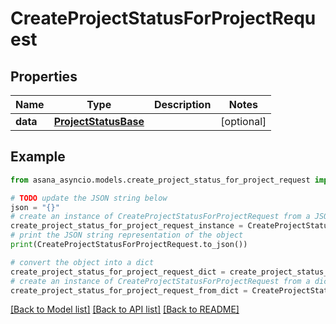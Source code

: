 # CreateProjectStatusForProjectRequest


## Properties

Name | Type | Description | Notes
------------ | ------------- | ------------- | -------------
**data** | [**ProjectStatusBase**](ProjectStatusBase.md) |  | [optional] 

## Example

```python
from asana_asyncio.models.create_project_status_for_project_request import CreateProjectStatusForProjectRequest

# TODO update the JSON string below
json = "{}"
# create an instance of CreateProjectStatusForProjectRequest from a JSON string
create_project_status_for_project_request_instance = CreateProjectStatusForProjectRequest.from_json(json)
# print the JSON string representation of the object
print(CreateProjectStatusForProjectRequest.to_json())

# convert the object into a dict
create_project_status_for_project_request_dict = create_project_status_for_project_request_instance.to_dict()
# create an instance of CreateProjectStatusForProjectRequest from a dict
create_project_status_for_project_request_from_dict = CreateProjectStatusForProjectRequest.from_dict(create_project_status_for_project_request_dict)
```
[[Back to Model list]](../README.md#documentation-for-models) [[Back to API list]](../README.md#documentation-for-api-endpoints) [[Back to README]](../README.md)



